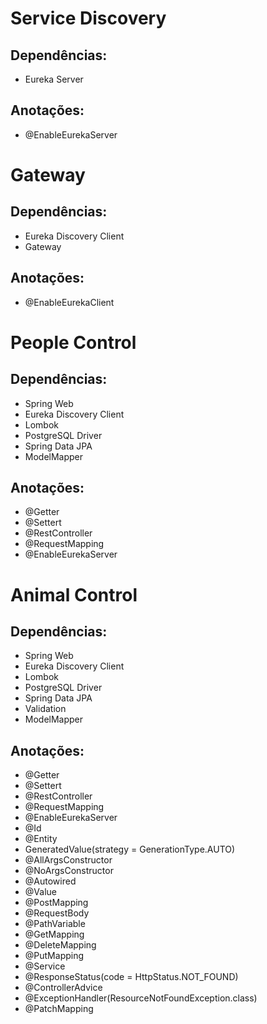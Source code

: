 # Service Discovery

## Dependências:

- Eureka Server 

## Anotações:

- @EnableEurekaServer

# Gateway

## Dependências:

- Eureka Discovery Client
- Gateway

## Anotações:

- @EnableEurekaClient

# People Control

## Dependências:

- Spring Web
- Eureka Discovery Client
- Lombok
- PostgreSQL Driver
- Spring Data JPA
- ModelMapper

## Anotações:

- @Getter
- @Settert
- @RestController
- @RequestMapping
- @EnableEurekaServer

# Animal Control

## Dependências:

- Spring Web
- Eureka Discovery Client
- Lombok
- PostgreSQL Driver
- Spring Data JPA
- Validation
- ModelMapper

## Anotações:

- @Getter
- @Settert
- @RestController
- @RequestMapping
- @EnableEurekaServer
- @Id
- @Entity
- GeneratedValue(strategy = GenerationType.AUTO)
- @AllArgsConstructor
- @NoArgsConstructor
- @Autowired
- @Value
- @PostMapping
- @RequestBody
- @PathVariable
- @GetMapping
- @DeleteMapping
- @PutMapping
- @Service
- @ResponseStatus(code = HttpStatus.NOT_FOUND)
- @ControllerAdvice
- @ExceptionHandler(ResourceNotFoundException.class)
- @PatchMapping